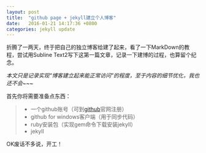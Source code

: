 ```yaml
---
layout: post
title:  "github page + jekyll建立个人博客"
date:   2016-01-21 14:17:36 +0800
categories: jekyll update
---
```


折腾了一两天，终于把自己的独立博客给建了起来，看了一下MarkDown的教程，尝试用Subline Text2写下这第一篇文章，记录一下建博的过程，也算留个纪念。

*本文只是记录实现“博客建立起来能正常访问”的程度，至于内容的细节优化，我也还不会~~~*

首先你将需要准备点东西：

> * 一个github账号（可到[github](https://github.com/)官网注册）
> * github for windows客户端（用于同步代码）
> * ruby安装包（实现gem命令下载安装jekyll）
> * jekyll

OK废话不多说，开工！
